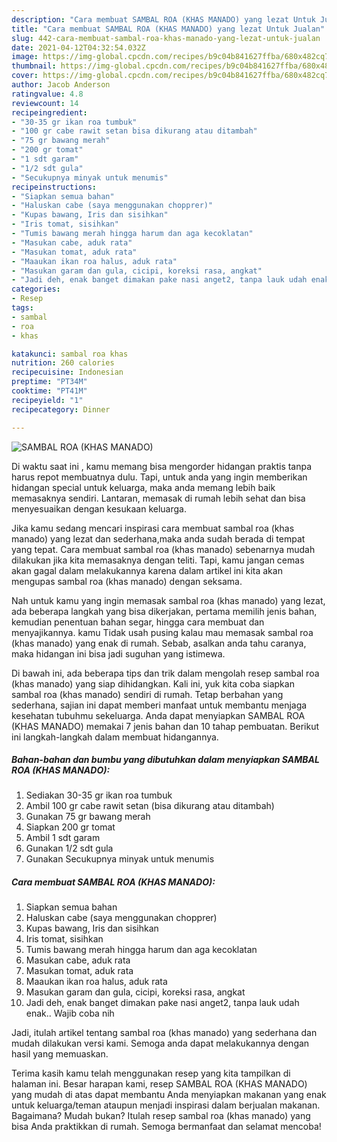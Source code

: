 ```yaml
---
description: "Cara membuat SAMBAL ROA (KHAS MANADO) yang lezat Untuk Jualan"
title: "Cara membuat SAMBAL ROA (KHAS MANADO) yang lezat Untuk Jualan"
slug: 442-cara-membuat-sambal-roa-khas-manado-yang-lezat-untuk-jualan
date: 2021-04-12T04:32:54.032Z
image: https://img-global.cpcdn.com/recipes/b9c04b841627ffba/680x482cq70/sambal-roa-khas-manado-foto-resep-utama.jpg
thumbnail: https://img-global.cpcdn.com/recipes/b9c04b841627ffba/680x482cq70/sambal-roa-khas-manado-foto-resep-utama.jpg
cover: https://img-global.cpcdn.com/recipes/b9c04b841627ffba/680x482cq70/sambal-roa-khas-manado-foto-resep-utama.jpg
author: Jacob Anderson
ratingvalue: 4.8
reviewcount: 14
recipeingredient:
- "30-35 gr ikan roa tumbuk"
- "100 gr cabe rawit setan bisa dikurang atau ditambah"
- "75 gr bawang merah"
- "200 gr tomat"
- "1 sdt garam"
- "1/2 sdt gula"
- "Secukupnya minyak untuk menumis"
recipeinstructions:
- "Siapkan semua bahan"
- "Haluskan cabe (saya menggunakan chopprer)"
- "Kupas bawang, Iris dan sisihkan"
- "Iris tomat, sisihkan"
- "Tumis bawang merah hingga harum dan aga kecoklatan"
- "Masukan cabe, aduk rata"
- "Masukan tomat, aduk rata"
- "Maaukan ikan roa halus, aduk rata"
- "Masukan garam dan gula, cicipi, koreksi rasa, angkat"
- "Jadi deh, enak banget dimakan pake nasi anget2, tanpa lauk udah enak.. Wajib coba nih"
categories:
- Resep
tags:
- sambal
- roa
- khas

katakunci: sambal roa khas 
nutrition: 260 calories
recipecuisine: Indonesian
preptime: "PT34M"
cooktime: "PT41M"
recipeyield: "1"
recipecategory: Dinner

---
```



![SAMBAL ROA (KHAS MANADO)](https://img-global.cpcdn.com/recipes/b9c04b841627ffba/680x482cq70/sambal-roa-khas-manado-foto-resep-utama.jpg)

Di waktu  saat ini , kamu memang bisa mengorder hidangan praktis tanpa harus repot membuatnya dulu. Tapi, untuk anda yang ingin memberikan hidangan special untuk keluarga, maka anda memang lebih baik memasaknya sendiri. Lantaran, memasak di rumah lebih sehat dan bisa menyesuaikan dengan kesukaan keluarga.

Jika kamu sedang mencari inspirasi cara membuat sambal roa (khas manado) yang lezat dan sederhana,maka anda sudah berada di tempat yang tepat. Cara membuat sambal roa (khas manado)  sebenarnya mudah dilakukan jika kita memasaknya dengan teliti. Tapi, kamu jangan cemas akan gagal dalam melakukannya 
karena dalam artikel ini kita akan mengupas sambal roa (khas manado) dengan seksama.  



Nah untuk kamu yang ingin memasak sambal roa (khas manado) yang lezat, ada beberapa langkah yang bisa dikerjakan, pertama memilih jenis bahan, kemudian penentuan bahan segar, hingga cara membuat dan menyajikannya. kamu Tidak usah pusing kalau mau memasak sambal roa (khas manado) yang enak di rumah. Sebab, asalkan anda  tahu caranya, maka hidangan ini bisa jadi suguhan yang istimewa.

Di bawah ini, ada beberapa tips dan trik dalam mengolah resep sambal roa (khas manado) yang siap dihidangkan. Kali ini, yuk kita coba siapkan sambal roa (khas manado) sendiri di rumah. Tetap berbahan yang sederhana, sajian ini dapat memberi manfaat untuk membantu menjaga kesehatan tubuhmu sekeluarga. Anda dapat menyiapkan SAMBAL ROA (KHAS MANADO) memakai 7 jenis bahan dan 10 tahap pembuatan. Berikut ini langkah-langkah dalam membuat hidangannya.

<!--inarticleads1-->

##### Bahan-bahan dan bumbu yang dibutuhkan dalam menyiapkan SAMBAL ROA (KHAS MANADO):

1. Sediakan 30-35 gr ikan roa tumbuk
1. Ambil 100 gr cabe rawit setan (bisa dikurang atau ditambah)
1. Gunakan 75 gr bawang merah
1. Siapkan 200 gr tomat
1. Ambil 1 sdt garam
1. Gunakan 1/2 sdt gula
1. Gunakan Secukupnya minyak untuk menumis




<!--inarticleads2-->

##### Cara membuat SAMBAL ROA (KHAS MANADO):

1. Siapkan semua bahan
1. Haluskan cabe (saya menggunakan chopprer)
1. Kupas bawang, Iris dan sisihkan
1. Iris tomat, sisihkan
1. Tumis bawang merah hingga harum dan aga kecoklatan
1. Masukan cabe, aduk rata
1. Masukan tomat, aduk rata
1. Maaukan ikan roa halus, aduk rata
1. Masukan garam dan gula, cicipi, koreksi rasa, angkat
1. Jadi deh, enak banget dimakan pake nasi anget2, tanpa lauk udah enak.. Wajib coba nih




Jadi, itulah artikel tentang  sambal roa (khas manado)  yang sederhana dan mudah dilakukan versi kami. Semoga anda dapat melakukannya dengan hasil yang memuaskan. 

Terima kasih kamu telah menggunakan resep yang kita tampilkan di halaman ini. Besar harapan kami, resep  SAMBAL ROA (KHAS MANADO) yang mudah di atas dapat membantu Anda menyiapkan makanan yang enak untuk keluarga/teman ataupun menjadi inspirasi dalam berjualan makanan. Bagaimana? Mudah bukan? Itulah resep sambal roa (khas manado) yang bisa Anda praktikkan di rumah. Semoga bermanfaat dan selamat mencoba!


